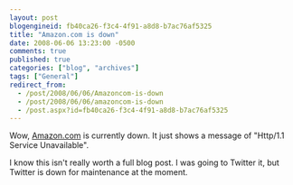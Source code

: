 ```yaml
---
layout: post
blogengineid: fb40ca26-f3c4-4f91-a8d8-b7ac76af5325
title: "Amazon.com is down"
date: 2008-06-06 13:23:00 -0500
comments: true
published: true
categories: ["blog", "archives"]
tags: ["General"]
redirect_from: 
  - /post/2008/06/06/Amazoncom-is-down
  - /post/2008/06/06/amazoncom-is-down
  - /post.aspx?id=fb40ca26-f3c4-4f91-a8d8-b7ac76af5325
---
```

<!-- more -->
<p>
Wow, <a href="http://amazon.com">Amazon.com</a> is currently down. It just shows a message of &quot;Http/1.1 Service Unavailable&quot;.
</p>
<p>
I know this isn&#39;t really worth a full blog post. I was going to Twitter it, but Twitter is down for maintenance at the moment.
</p>
